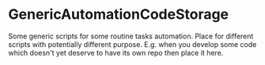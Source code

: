# GenericAutomationCodeStorage
Some generic scripts for some routine tasks automation.
Place for different scripts with potentially different purpose.
E.g. when you develop some code which doesn't yet deserve to have its own repo then place it here.
